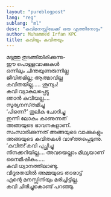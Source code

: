 ```yaml
---
layout: "pureblogpost"
lang: "reg"
sublang: "ml"
desc: "കവിമനസ്സിലേക്ക് ഒരു എത്തിനോട്ടം"
author: Muhammed Irfan KPC
title: കവിയും കവിതയും
---
```


മടുത്തു തുടങ്ങിയിരിക്കുന്നു-<br/>
ഈ പൊള്ളവാക്കുകള്‍<br/>
ഒന്നിലും ചിന്തയുണരുന്നില്ല<br/>
ജീവിതമില്ല; ആത്മാവില്ല<br/>
കവിതയില്ല..... ശൂന്യം!<br/>
കവി വ്യാകുലപ്പെട്ടു<br/>
ഞാന്‍ കവിയല്ല....<br/>
സൂര്യനസ്‌തമിച്ചു<br/>
‘പിന്നെ?’ തൂലിക ചോദിച്ചു<br/>
ഇന്നീ ലോകം കാണുന്നത്‌ <br/>
അങ്ങയുടെ ഭാവനകളാണ്‌.<br/>
സംസാരിക്കുന്നത്‌ അങ്ങയുടെ വാക്കുകളും<br/>
അങ്ങയുടെ കവിതകള്‍ വാഴ്‌ത്തപ്പെടുന്നു.<br/>
‘കവിത!’കവി പുച്ഛിച്ചു<br/>
നിനക്കറിയില്ല.... അവയെല്ലാം മിഥ്യയാണ്‌<br/>
നൈമിഷികം.....<br/>
കവി ധ്യാനത്തിലാണ്ടു.<br/>
വിദൂരതയില്‍ അമ്മയുടെ താരാട്ട്‌<br/>
എന്റെ മനസ്സിനിയും മരിച്ചിട്ടില്ല.<br/>
കവി ചിരിച്ചുകൊണ്ട്‌ പറഞ്ഞു.<br/>
